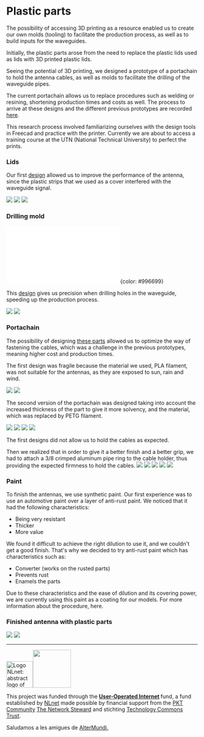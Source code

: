 <!--
SPDX-FileCopyrightText: 2023 Tecnología de Raíz <tecnologiaderaiz@disroot.org>

SPDX-License-Identifier: CC-BY-NC-4.0
-->

# Plastic parts

    
The possibility of accessing 3D printing as a resource enabled us to create our own molds (tooling) to facilitate the production process, as well as to build inputs for the waveguides.

Initially, the plastic parts arose from the need to replace the plastic lids used as lids with 3D printed plastic lids.

Seeing the potential of 3D printing, we designed a prototype of a portachain to hold the antenna cables, as well as molds to facilitate the drilling of the waveguide pipes.

The current portachain allows us to replace procedures such as welding or resining, shortening production times and costs as well. The process to arrive at these designs and the different previous prototypes are recorded  <a href="https://tdr.libre.org.ar/6-prototipado">here</a>.
    
This research process involved familiarizing ourselves with the design tools in Freecad and practice with the printer. Currently we are about to access a training course at the UTN (National Technical University) to perfect the prints.

   

### Lids


Our first <a href="https://github.com/TecnologiadeRaiz/LoPALiR/blob/main/Partes%20plasticas/Tapas/TAPA-v1.FCStd">design</a> allowed us to improve the performance of the antenna, since the plastic strips that we used as a cover interfered with the waveguide signal.


![](https://i.imgur.com/B5QyScj.png)
![](https://i.imgur.com/qcSYKYG.jpg)
![](https://i.imgur.com/USdhI9N.jpg)  

### Drilling mold   

![](models/MOLDEDEPERFORACIONGUIADEONDAS-v2.stl){color: #996699}

This <a href="https://github.com/TecnologiadeRaiz/LoPALiR/tree/main/Partes%20plasticas/Molde%20de%20perforacion">design</a> gives us precision when drilling holes in the waveguide, speeding up the production process.

![](https://i.imgur.com/wIoHxUG.jpg")
![](https://i.imgur.com/3hOE8YZ.png")
        

### Portachain



The possibility of designing <a href="https://github.com/TecnologiadeRaiz/LoPALiR/tree/main/Partes%20plasticas/PORTACHAIN">these parts</a> allowed us to optimize the way of fastening the cables, which was a challenge in the previous prototypes, meaning higher cost and production times.


The first design was fragile because the material we used, PLA filament, was not suitable for the antennas, as they are exposed to sun, rain and wind.
    
![](https://i.imgur.com/eRYq3qk.jpg)
![](https://i.imgur.com/hosCe4W.jpg)


The second version of the portachain was designed taking into account the increased thickness of the part to give it more solvency, and the material, which was replaced by PETG filament.   
    
![](https://i.imgur.com/sjzqKpC.jpg)
![](https://i.imgur.com/dSYESlO.jpg)
![](https://i.imgur.com/M4A7HxO.jpg)
![](https://i.imgur.com/zUYhU1E.jpg)
   

The first designs did not allow us to hold the cables as expected.

Then we realized that in order to give it a better finish and a better grip, we had to attach a 3/8 crimped aluminum pipe ring to the cable holder, thus providing the expected firmness to hold the cables.
![](https://i.imgur.com/I1uTTNk.jpg)
![](https://i.imgur.com/AWqCxcW.jpg)
![](https://i.imgur.com/p0yf3wo.jpg)
![](https://i.imgur.com/huKXoWX.png)
![](https://i.imgur.com/LlzesG8.png)


### Paint

To finish the antennas, we use synthetic paint.
Our first experience was to use an automotive paint over a layer of anti-rust paint.
We noticed that it had the following characteristics:


* Being very resistant
* Thicker
* More value

We found it difficult to achieve the right dilution to use it, and we couldn't get a good finish.
That's why we decided to try anti-rust paint which has characteristics such as:

* Converter (works on the rusted parts)
* Prevents rust
* Enamels the parts


Due to these characteristics and the ease of dilution and its covering power, we are currently using this paint as a coating for our models.
For more information about the procedure, here.    



### Finished antenna with plastic parts

![](https://i.imgur.com/m1Qy7DX.jpg)
![](https://i.imgur.com/hki5apn.jpg)





---

<img src="https://user-images.githubusercontent.com/104506596/191294248-aa22ad16-f991-412b-8d32-99e27614e7f2.png" alt="Logo NLnet: abstract logo of four people seen from above" height="70"><img src="https://nlnet.nl/image/logos/technologycommonstrust.svg" height="100">

<p>This project was funded through the <strong> <a href="https://nlnet.nl/useroperated/">User-Operated Internet</a> </strong> fund, a fund established by <a href="https://nlnet.nl">NLnet</a> made possible by financial support from the <a href="https://pkt.cash" rel="nofollow">PKT Community</a> <a href="https://pkt.cash/network-steward" rel="nofollow">The Network Steward</a> and stichting <a href="https://technologycommons.org">Technology Commons Trust</a>.</p> 

<p>Saludamos a les amigues de <a href="https://altermundi.net/">AlterMundi.</a></p>






